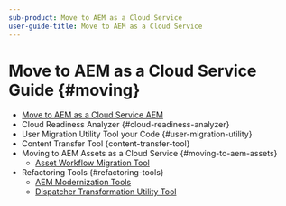 ```yaml
---
sub-product: Move to AEM as a Cloud Service
user-guide-title: Move to AEM as a Cloud Service
---
```


# Move to AEM as a Cloud Service Guide {#moving}

+ [Move to AEM as a Cloud Service AEM](/help/move-to-cloud-service/home.md)
+ Cloud Readiness Analyzer {#cloud-readiness-analyzer}
+ User Migration Utility Tool your Code {#user-migration-utility}
+ Content Transfer Tool {content-transfer-tool}
+ Moving to AEM Assets as a Cloud Service 
{#moving-to-aem-assets}
  + [Asset Workflow Migration Tool](/help/move-to-cloud-service/moving-to-aem-assets/asset-workflow-migration-tool.md)
+ Refactoring Tools {#refactoring-tools}
  + [AEM Modernization Tools](/help/move-to-cloud-service/refactoring-tools/aem-modernization-tools.md)
  + [Dispatcher Transformation Utility Tool](/help/move-to-cloud-service/refactoring-tools/dispatcher-transformation-utility-tools.md)

